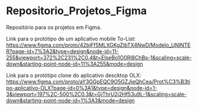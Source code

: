 # Repositorio_Projetos_Figma
Repositório para os projetos em Figma.

Link para o protótipo de um aplicativo mobile To-List:
https://www.figma.com/proto/42bjFf5MLXGKgZIbTX4NwD/Modelo_UNINTER?page-id=7%3A2&type=design&node-id=11-255&viewport=372%2C231%2C0.4&t=EIseBo1O0RI8ChBs-1&scaling=scale-down&starting-point-node-id=11%3A255&mode=design

Link para o protótipo clone do aplicativo descktop OLX:
https://www.figma.com/proto/aY3GGpEQC9O5GZJieQhCea/Prot%C3%B3tipo-aplicativo-OLX?page-id=0%3A1&type=design&node-id=1-3&viewport=197%2C-500%2C0.3&t=GjThrU2j2Hf53u9L-1&scaling=scale-down&starting-point-node-id=1%3A3&mode=design
